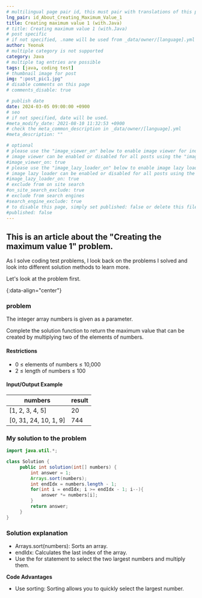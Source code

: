```yaml
---
# multilingual page pair id, this must pair with translations of this page. (This name must be unique)
lng_pair: id_About_Creating_Maximum_Value_1
title: Creating maximum value 1 (with.Java)
# title: Creating maximum value 1 (with.Java)
# post specific
# if not specified, .name will be used from _data/owner/[language].yml
author: Yeonuk
# multiple category is not supported
category: Java
# multiple tag entries are possible
tags: [java, coding test]
# thumbnail image for post
img: ":post_pic1.jpg"
# disable comments on this page
# comments_disable: true

# publish date
date: 2024-03-05 09:00:00 +0900
# seo
# if not specified, date will be used.
#meta_modify_date: 2021-08-10 11:32:53 +0900
# check the meta_common_description in _data/owner/[language].yml
#meta_description: ""

# optional
# please use the "image_viewer_on" below to enable image viewer for individual pages or posts (_posts/ or [language]/_posts folders).
# image viewer can be enabled or disabled for all posts using the "image_viewer_posts: true" setting in _data/conf/main.yml.
#image_viewer_on: true
# please use the "image_lazy_loader_on" below to enable image lazy loader for individual pages or posts (_posts/ or [language]/_posts folders).
# image lazy loader can be enabled or disabled for all posts using the "image_lazy_loader_posts: true" setting in _data/conf/main.yml.
#image_lazy_loader_on: true
# exclude from on site search
#on_site_search_exclude: true
# exclude from search engines
#search_engine_exclude: true
# to disable this page, simply set published: false or delete this file
#published: false
---
```


<!-- outline-start -->

## This is an article about the "Creating the maximum value 1" problem.

As I solve coding test problems, I look back on the problems I solved and look into different solution methods to learn more.

Let's look at the problem first.

{:data-align="center"}

<!-- outline-end -->

### problem

The integer array numbers is given as a parameter.

Complete the solution function to return the maximum value that can be created by multiplying two of the elements of numbers.

#### Restrictions

- 0 ≤ elements of numbers ≤ 10,000
- 2 ≤ length of numbers ≤ 100

#### Input/Output Example

| numbers               | result |
| --------------------- | ------ |
| [1, 2, 3, 4, 5]       | 20     |
| [0, 31, 24, 10, 1, 9] | 744    |

<!-- | start_num | end_num | result |
| --------- | ------- | ------ |
| 10 | 3 | 0 | -->

### My solution to the problem

```java
import java.util.*;

class Solution {
     public int solution(int[] numbers) {
         int answer = 1;
         Arrays.sort(numbers);
         int endIdx = numbers.length - 1;
         for(int i = endIdx; i >= endIdx - 1; i--){
             answer *= numbers[i];
         }
         return answer;
     }
}
```

### Solution explanation

- Arrays.sort(numbers): Sorts an array.
- endIdx: Calculates the last index of the array.
- Use the for statement to select the two largest numbers and multiply them.

**Code Advantages**

- Use sorting: Sorting allows you to quickly select the largest number.
